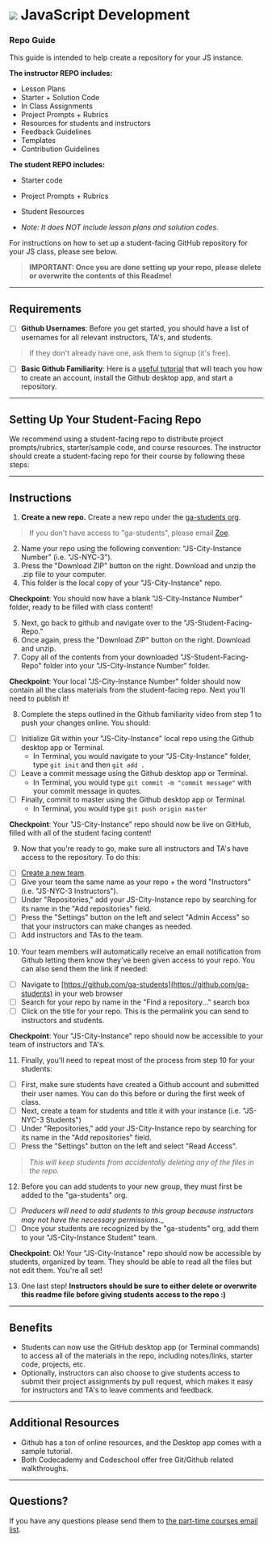 # ![](https://ga-dash.s3.amazonaws.com/production/assets/logo-9f88ae6c9c3871690e33280fcf557f33.png) JavaScript Development


### Repo Guide
This guide is intended to help create a repository for your JS instance.

**The instructor REPO includes:**
- Lesson Plans
- Starter + Solution Code
- In Class Assignments
- Project Prompts + Rubrics
- Resources for students and instructors
- Feedback Guidelines
- Templates
- Contribution Guidelines

**The student REPO includes:**

- Starter code
- Project Prompts + Rubrics
- Student Resources

 - _Note: It does NOT include lesson plans and solution codes._

For instructions on how to set up a student-facing GitHub repository for your JS class, please see below.
> __IMPORTANT: Once you are done setting up your repo, please delete or overwrite the contents of this Readme!__

---

## Requirements

* [ ] **Github Usernames**: Before you get started, you should have a list of usernames for all relevant instructors, TA's, and students.
> If they don't already have one, ask them to signup (it's free).

* [ ] **Basic Github Familiarity**: Here is a [useful tutorial](https://generalassembly.wistia.com/medias/jkrycndgrs) that will teach you how to create an account, install the Github desktop app, and start a repository.

***

## Setting Up Your Student-Facing Repo

We recommend using a student-facing repo to distribute project prompts/rubrics, starter/sample code, and course resources. The instructor should create a student-facing repo for their course by following these steps:

***

## Instructions

1. **Create a new repo.** Create a new repo under the [ga-students org](https://github.com/ga-students).
 > If you don't have access to "ga-students", please email [Zoe](mailto:zoes@generalassemb.ly).

2. Name your repo using the following convention: "JS-City-Instance Number" (i.e. "JS-NYC-3").
3. Press the "Download ZIP" button on the right. Download and unzip the .zip file to your computer.
4. This folder is the local copy of your "JS-City-Instance" repo.

 **Checkpoint**: You should now have a blank "JS-City-Instance Number" folder, ready to be filled with class content!

5. Next, go back to github and navigate over to the "JS-Student-Facing-Repo."
6. Once again, press the "Download ZIP" button on the right. Download and unzip.
7. Copy all of the contents from your downloaded "JS-Student-Facing-Repo" folder into your "JS-City-Instance Number" folder.

 **Checkpoint**: Your local "JS-City-Instance Number" folder should now contain all the class materials from the student-facing repo. Next you'll need to publish it!

8. Complete the steps outlined in the Github familiarity video from step 1 to push your changes online. You should:
 * [ ] Initialize Git within your "JS-City-Instance" local repo using the Github desktop app or Terminal.
   * In Terminal, you would navigate to your "JS-City-Instance" folder, type `git init` and then `git add .`
 * [ ] Leave a commit message using the Github desktop app or Terminal.
   * In Terminal, you would type `git commit -m "commit message"` with your commit message in quotes.
 * [ ] Finally, commit to master using the Github desktop app or Terminal.
   * In Terminal, you would type `git push origin master`  

 **Checkpoint**: Your "JS-City-Instance" repo should now be live on GitHub, filled with all of the student facing content!

9. Now that you're ready to go, make sure all instructors and TA's have access to the repository. To do this:
 * [ ] [Create a new team](https://github.com/orgs/ga-students/teams).
 * [ ] Give your team the same name as your repo + the word "Instructors" (i.e. "JS-NYC-3 Instructors").
 * [ ] Under "Repositories," add your JS-City-Instance repo by searching for its name in the "Add repositories" field.
 * [ ] Press the "Settings" button on the left and select "Admin Access" so that your instructors can make changes as needed.
 * [ ] Add instructors and TAs to the team.

10. Your team members will automatically receive an email notification from Github letting them know they've been given access to your repo. You can also send them the link if needed:
 * [ ] Navigate to [https://github.com/ga-students](https://github.com/ga-students) in your web browser
 * [ ] Search for your repo by name in the "Find a repository..." search box
 * [ ] Click on the title for your repo. This is the permalink you can send to instructors and students.

 **Checkpoint**: Your "JS-City-Instance" repo should now be accessible to your team of instructors and TA's.

11. Finally, you'll need to repeat most of the process from step 10 for your students:
 * [ ] First, make sure students have created a Github account and submitted their user names. You can do this before or during the first week of class.
 * [ ] Next, create a team for students and title it with your instance (i.e. "JS-NYC-3 Students")
 * [ ] Under "Repositories," add your JS-City-Instance repo by searching for its name in the "Add repositories" field.
 * [ ] Press the "Settings" button on the left and select "Read Access".
 > _This will keep students from accidentally deleting any of the files in the repo._

12. Before you can add students to your new group, they must first be added to the "ga-students" org.
 * [ ] _Producers will need to add students to this group because instructors may not have the necessary permissions.__
 * [ ] Once your students are recognized by the "ga-students" org, add them to your "JS-City-Instance Student" team.

 **Checkpoint**: Ok! Your "JS-City-Instance" repo should now be accessible by students, organized by team. They should be able to read all the files but not edit them. You're all set!

13. One last step! __Instructors should be sure to either delete or overwrite this readme file before giving students access to the repo :)__

***

## Benefits

- Students can now use the GitHub desktop app (or Terminal commands) to access all of the materials in the repo, including notes/links, starter code, projects, etc.
- Optionally, instructors can also choose to give students access to submit their project assignments by pull request, which makes it easy for instructors and TA's to leave comments and feedback.

***

## Additional Resources

- Github has a ton of online resources, and the Desktop app comes with a sample tutorial.
- Both Codecademy and Codeschool offer free Git/Github related walkthroughs.

***

## Questions?
If you have any questions please send them to [the part-time courses email list](mailto:askpart-time@generalassemb.ly).
